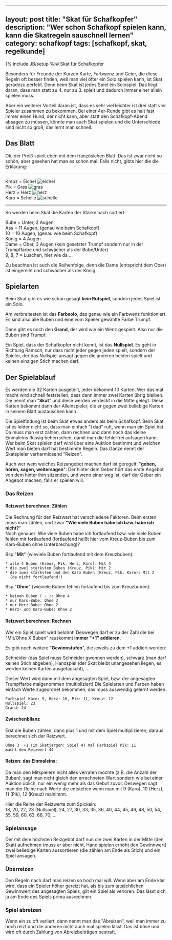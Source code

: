 ----
layout: post
title: "Skat für Schafkopfer"
description: "Wer schon Schafkopf spielen kann, kann die Skatregeln sauschnell lernen"
category: schafkopf
tags: [schafkopf, skat, regelkunde]
----
{% include JB/setup %}# Skat für Schafkopfer

Besonders für Freunde der Kurzen Karte, Farbwenz und Geier, die diese Regeln oft besser finden, weil man viel öfter ein Solo spielen kann, ist Skat geradezu perfekt. Denn beim Skat ist jedes Spiel ein Solospiel. Das liegt daran, dass man statt zu 4. nur zu 3. spielt und dadurch immer einer allein spielen muss.

Aber ein weiterer Vorteil daran ist, dass es sehr viel leichter ist drei statt vier Spieler zusammen zu bekommen. Bei einer 4er-Runde gibt es halt fast immer einen Hund, der nicht kann, aber statt den Schafkopf-Abend absagen zu müssen, könnte man auch Skat spielen und die Unterschiede sind nicht so groß, das lernt man schnell. 

## Das Blatt

Ok, der Preiß spielt eben mit dem französichen Blatt. Das ist zwar nicht so schön, aber gesehen hat man es schon mal. Falls nicht, gibts hier die die Erklärung:

-----

Kreuz = Eichel ![eichel](https://www.sauspiel.de/images/sauspiel/blog/list-i3.png)    
Pik = Gras ![gras](https://www.sauspiel.de/images/sauspiel/blog/list-i1.png)   
Herz = Herz ![herz](https://www.sauspiel.de/images/sauspiel/blog/list-i2.png)    
Karo = Schelle ![schelle](https://www.sauspiel.de/images/sauspiel/blog/list-i4.png) 

-----
So werden beim Skat die Karten der Stärke nach sortiert:

Bube = Unter, 2 Augen   
Ass = 11 Augen, (genau wie beim Schafkopf)   
10 = 10 Augen, (genau wie beim Schafkopf)       
König = 4 Augen    
Dame = Ober, 3 Augen (kein gesetzter Trumpf sondern nur in der Trumpffarbe und schwächer als der Bube/Unter)   
9, 8, 7 = Luschen, hier wie da ...

Zu beachten ist auch die Reihenfolge, denn die Dame (entspricht dem Ober) ist eingereiht und schwächer als der König.

## Spielarten

Beim Skat gibt es wie schon gesagt **kein Rufspiel**, sondern jedes Spiel ist ein Solo. 

Am verbreitesten ist das **Farbsolo**, das genau wie ein Farbwenz funktioniert. Es sind also alle Buben und eine vom Spieler gewählte Farbe Trumpf.

Dann gibt es noch den **Grand**, der wird wie ein Wenz gespielt. Also nur die Buben sind Trumpf.

Ein Spiel, dass der Schafkopfer nicht kennt, ist das **Nullspiel**. Es geht in Richtung Ramsch, nur dass nicht jeder gegen jeden spielt, sondern der Spieler, der das Nullspiel ansagt gegen die anderen beiden spielt und keinen einzigen Stich machen darf. 

## Der Spielablauf

Es werden die 32 Karten ausgeteilt, jeder bekommt 10 Karten. Wer das mal macht wird schnell feststellen, dass dann immer zwei Karten übrig bleiben. Die nennt man "**Skat**" und diese werden verdeckt in die Mitte gelegt. Diese Karten bekommt dann der Alleinspieler, die er gegen zwei beliebige Karten in seinem Blatt austauschen kann.

Die Spielfindung ist beim Skat etwas anders als beim Schafkopf. Beim Skat ist es leider nicht so, dass man einfach "i dad" ruft, wenn man ein Spiel hat. Da muss man erst zählen, dann rechnen und dann noch das kleine Einmaleins flüssig beherrschen, damit man die fehlerfrei aufsagen kann. Wer beim Skat spielen darf wird über eine Auktion bestimmt und welchen Wert man bieten darf hat bestimmte Regeln. Das Ganze nennt der Skatspieler verharmlosend "Reizen".

Auch wer wem welches Reizangebot machen darf ist geregelt: "**geben, hören, sagen, weitersagen**": Der hinter dem Geber hört das erste Angebot von dem hinter ihm sitzenden, und wenn einer weg ist, darf der Geber ein Angebot machen, falls er spielen will.

### Das Reizen



#### Reizwert berechnen: Zählen

Die Rechnung für den Reizwert hat verschiedene Faktoren. Beim ersten muss man zählen, und zwar **"Wie viele Buben habe ich bzw. habe ich nicht?**"     
Noch genauer: Wie viele Buben habe ich fortlaufend bzw. wie viele Buben fehlen mir fortlaufend (fortlaufend heißt hier vom Kreuz-Buben bis zum Karo-Buben ohne Unterbrechung)?

 Bsp "**Mit**" (wieviele Buben fortlaufend mit dem Kreuzbuben):
  
    * alle 4 Buben (Kreuz, Pik, Herz, Karo): Mit 4
    * die zwei stärksten Buben (Kreuz, Pik): Mit 2 
    * die zwei stärksten und den Karo Buben (Kreuz, Pik, Karo): Mit 2 
      (da nicht fortlaufend!) 

 Bsp "**Ohne**" (wieviele Buben fehlen forlaufend bis zum Kreuzbuben):
    
    * keinen Buben ( - ): Ohne 4
    * nur Karo-Bube: Ohne 3
    * nur Herz-Bube: Ohne 2
    * Herz- und Karo-Bube: Ohne 2

#### Reizwert berechnen: Rechnen

Wer ein Spiel spielt wird belohnt! Deswegen darf er zu der Zahl die bei "Mit/Ohne X Buben" rauskommt **immer "+1" addieren**.

Es gibt noch weitere "**Gewinnstufen**", die jeweils zu dem +1 addiert werden:   

Schneider (das Spiel muss Schneider gwonnen werden), schwarz (man darf keinen Stich abgeben), Handspiel (der Skat bleibt unangesehen liegen, 
es werden keinen Karten ausgetauscht), ...

Dieser Wert wird dann mit dem angesagten Spiel, bzw. der angesagten Trumpffarbe malgenommen (multipliziert)
Die Spielarten und Farben haben einfach Werte zugeordnet bekommen, das muss auswendig gelernt werden:

    Farbspiel Karo: 9, Herz: 10, Pik: 11, Kreuz: 12
    Nullspiel: 23
    Grand: 24
    

#### Zwischenbilanz

Erst die Buben zählen, dann plus 1 und mit dem Spiel multiplizieren, daraus berechnet sich der Reizwert.

    Ohne 3  +1 (im Skatjargon: Spiel 4) mal Farbspiel Pik: 11 
    macht den Reizwert 44
    
    
#### Reizen: das Einmaleins:

Da man den Mitspielern nicht alles verraten möchte (z.B. die Anzahl der Buben), sagt man nicht gleich den errechneten Wert sondern wie bei einer Auktion üblich, nur ein wenig mehr als das Gebot zuvor. Deswegen sagt man der Reihe nach Werte die entstehen wenn man mit 9 (Karo), 10 (Herz), 11 (Pik), 12 (Kreuz) malnimmt. 

Hier die Reihe der Reizwerte zum Spickeln:   
18, 20, 22, 23 (Nullspiel), 24, 27, 30, 33, 35, 36, 40, 44, 45, 46, 48, 50, 54, 55, 59, 60, 63, 66, 70, ...


### Spielansage

Der mit dem höchsten Reizgebot darf nun die zwei Karten in der Mitte (den Skat) aufnehmen (muss er aber nicht, Hand spielen erhöht den Gewinnwert) zwei beliebige Karten aussortieren (die zählen am Ende als Stich) und ein Spiel ansagen.


### Überreizen

Den Regeln nach darf man reizen so hoch mal will. Wenn aber am Ende klar wird, dass ein Spieler höher gereizt hat, als bis zum tatsächlichen Gewinnwert des angesagten Spiels, gilt ein Spiel als verloren. Das lässt sich ja am Ende des Spiels prima ausrechnen.

### Spiel abreizen

Wenn ein zu oft verliert, dann nennt man das "Abreizen", weil man immer zu hoch reizt und die anderen nicht auch mal spielen lässt. Das ist böse und wird oft durch Zahlung von Abreizbeiträgen bestraft.

 
